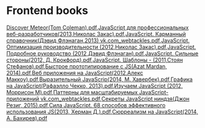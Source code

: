 # Frontend books
[Discover Meteor(Tom Coleman).pdf](././books/filename),[JavaScript для профессиональных веб-разработчиков(2013,Николас Закас).pdf](././books/filename),[JavaScript. Карманный справочник(Дэвид Флэнаган,2013) vk.com_webtackles.pdf](././books/filename),[JavaScript. Оптимизация производительности (2012,Николас Закас).pdf](././books/filename),[JavaScript. Подробное руководство (2012,Дэвид Флэнаган).pdf](././books/filename),[JavaScript. Сильные стороны(2012, Д. Крокфорд).pdf](././books/filename),[JavaScript. Шаблоны - (2011,Стоян Стефанов).pdf](././books/filename),[Быстрое прототипирование с JS(Azat Mardan, 2014).pdf](././books/filename),[Веб приложения на JavaScript(2012,Алекс Маккоу).pdf](././books/filename),[Выразительный JavaScrip(2014, М. Хавербек).pdf](././books/filename),[Графика на JavaScript(Рафаэлло Чекко, 2013).pdf](././books/filename),[Изучаем JavaScript (2012, Моррисон М).pdf](././books/filename),[Паттерны для масштабируемых JavaScript-приложений vk.com_webtackles.pdf](././books/filename),[Секреты JavaScript ниндзя(Джон Резиг, 2015).pdf](././books/filename),[Сила JavaScript. 68 способов эффективного использования JS(2013, Херман Д.).pdf](././books/filename),[Сюрреализм на JavaScript(2014, А. Бахирев).pdf](././books/filename)